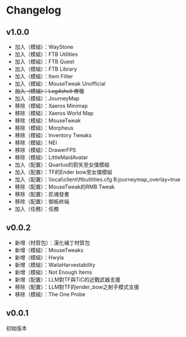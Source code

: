 # Changelog

## v1.0.0

- 加入（模組）：WayStone
- 加入（模組）：FTB Utilities
- 加入（模組）：FTB Quest
- 加入（模組）：FTB Library
- 加入（模組）：Item Filter
- 加入（模組）：MouseTweak Unofficial
- ~~加入（模組）：Log4shell 修復~~
- 加入（模組）：JourneyMap
- 移除（模組）：Xaeros Minimap
- 移除（模組）：Xaeros World Map
- 移除（模組）：MouseTweak
- 移除（模組）：Morpheus
- 移除（模組）：Inventory Tweaks
- 移除（模組）：NEI
- 移除（模組）：DrawerFPS
- 移除（模組）：LittleMaidAvatar
- 加入（配置）：Quartus的箭矢至女僕模組
- 加入（配置）：TF的Ender bow至女僕模組
- 加入（配置）：\local\client\ftbutilities.cfg B:journeymap_overlay=true
- 移除（配置）：MouseTweak的RMB Tweak
- 移除（配置）：匠魂發書
- 移除（配置）：御板終端
- 加入（任務）：任務

## v0.0.2

- 新增（材質包）：漢化補丁材質包
- 新增（模組）：MouseTweaks
- 新增（模組）：Hwyla
- 新增（模組）：WailaHarvestability
- 新增（模組）：Not Enough Items
- 新增（配置）：LLM對TF與TiC的近戰武器支援
- 移除（配置）：LLM對TF的ender_bow之射手模式支援
- 移除（模組）：The One Probe

## v0.0.1

初始版本
